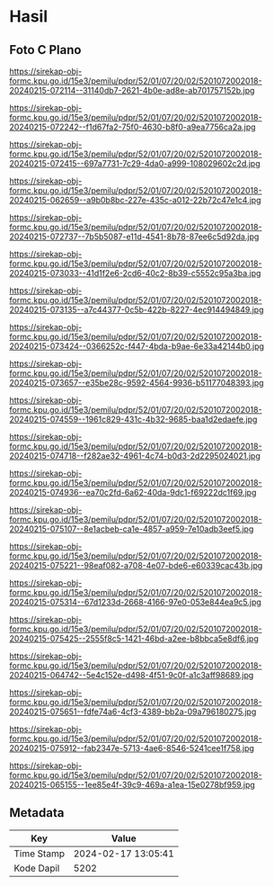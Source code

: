 # Hasil

## Foto C Plano

https://sirekap-obj-formc.kpu.go.id/15e3/pemilu/pdpr/52/01/07/20/02/5201072002018-20240215-072114--31140db7-2621-4b0e-ad8e-ab701757152b.jpg

https://sirekap-obj-formc.kpu.go.id/15e3/pemilu/pdpr/52/01/07/20/02/5201072002018-20240215-072242--f1d67fa2-75f0-4630-b8f0-a9ea7756ca2a.jpg

https://sirekap-obj-formc.kpu.go.id/15e3/pemilu/pdpr/52/01/07/20/02/5201072002018-20240215-072415--697a7731-7c29-4da0-a999-108029602c2d.jpg

https://sirekap-obj-formc.kpu.go.id/15e3/pemilu/pdpr/52/01/07/20/02/5201072002018-20240215-062659--a9b0b8bc-227e-435c-a012-22b72c47e1c4.jpg

https://sirekap-obj-formc.kpu.go.id/15e3/pemilu/pdpr/52/01/07/20/02/5201072002018-20240215-072737--7b5b5087-e11d-4541-8b78-87ee6c5d92da.jpg

https://sirekap-obj-formc.kpu.go.id/15e3/pemilu/pdpr/52/01/07/20/02/5201072002018-20240215-073033--41d1f2e6-2cd6-40c2-8b39-c5552c95a3ba.jpg

https://sirekap-obj-formc.kpu.go.id/15e3/pemilu/pdpr/52/01/07/20/02/5201072002018-20240215-073135--a7c44377-0c5b-422b-8227-4ec914494849.jpg

https://sirekap-obj-formc.kpu.go.id/15e3/pemilu/pdpr/52/01/07/20/02/5201072002018-20240215-073424--0366252c-f447-4bda-b9ae-6e33a42144b0.jpg

https://sirekap-obj-formc.kpu.go.id/15e3/pemilu/pdpr/52/01/07/20/02/5201072002018-20240215-073657--e35be28c-9592-4564-9936-b51177048393.jpg

https://sirekap-obj-formc.kpu.go.id/15e3/pemilu/pdpr/52/01/07/20/02/5201072002018-20240215-074559--1961c829-431c-4b32-9685-baa1d2edaefe.jpg

https://sirekap-obj-formc.kpu.go.id/15e3/pemilu/pdpr/52/01/07/20/02/5201072002018-20240215-074718--f282ae32-4961-4c74-b0d3-2d2295024021.jpg

https://sirekap-obj-formc.kpu.go.id/15e3/pemilu/pdpr/52/01/07/20/02/5201072002018-20240215-074936--ea70c2fd-6a62-40da-9dc1-f69222dc1f69.jpg

https://sirekap-obj-formc.kpu.go.id/15e3/pemilu/pdpr/52/01/07/20/02/5201072002018-20240215-075107--8e1acbeb-ca1e-4857-a959-7e10adb3eef5.jpg

https://sirekap-obj-formc.kpu.go.id/15e3/pemilu/pdpr/52/01/07/20/02/5201072002018-20240215-075221--98eaf082-a708-4e07-bde6-e60339cac43b.jpg

https://sirekap-obj-formc.kpu.go.id/15e3/pemilu/pdpr/52/01/07/20/02/5201072002018-20240215-075314--67d1233d-2668-4166-97e0-053e844ea9c5.jpg

https://sirekap-obj-formc.kpu.go.id/15e3/pemilu/pdpr/52/01/07/20/02/5201072002018-20240215-075425--2555f8c5-1421-46bd-a2ee-b8bbca5e8df6.jpg

https://sirekap-obj-formc.kpu.go.id/15e3/pemilu/pdpr/52/01/07/20/02/5201072002018-20240215-064742--5e4c152e-d498-4f51-9c0f-a1c3aff98689.jpg

https://sirekap-obj-formc.kpu.go.id/15e3/pemilu/pdpr/52/01/07/20/02/5201072002018-20240215-075651--fdfe74a6-4cf3-4389-bb2a-09a796180275.jpg

https://sirekap-obj-formc.kpu.go.id/15e3/pemilu/pdpr/52/01/07/20/02/5201072002018-20240215-075912--fab2347e-5713-4ae6-8546-5241cee1f758.jpg

https://sirekap-obj-formc.kpu.go.id/15e3/pemilu/pdpr/52/01/07/20/02/5201072002018-20240215-065155--1ee85e4f-39c9-469a-a1ea-15e0278bf959.jpg


## Metadata

| Key        | Value               |
| ---------- | ------------------- |
| Time Stamp | 2024-02-17 13:05:41 |
| Kode Dapil | 5202                |




